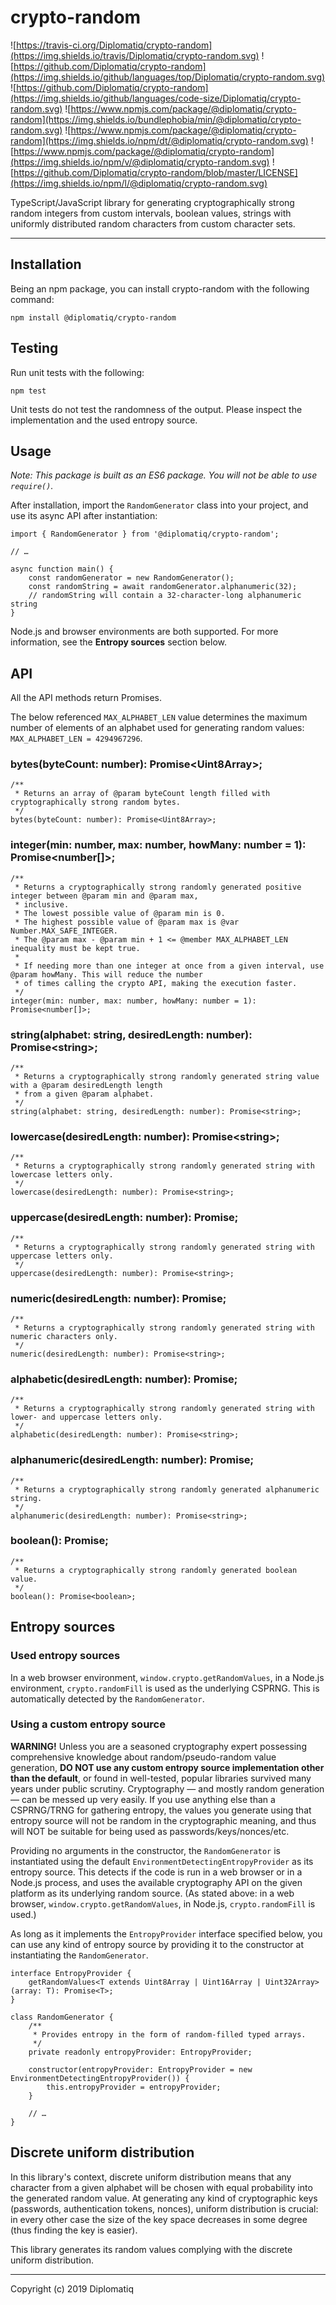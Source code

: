 # crypto-random

![https://travis-ci.org/Diplomatiq/crypto-random](https://img.shields.io/travis/Diplomatiq/crypto-random.svg) ![https://github.com/Diplomatiq/crypto-random](https://img.shields.io/github/languages/top/Diplomatiq/crypto-random.svg) ![https://github.com/Diplomatiq/crypto-random](https://img.shields.io/github/languages/code-size/Diplomatiq/crypto-random.svg) ![https://www.npmjs.com/package/@diplomatiq/crypto-random](https://img.shields.io/bundlephobia/min/@diplomatiq/crypto-random.svg) ![https://www.npmjs.com/package/@diplomatiq/crypto-random](https://img.shields.io/npm/dt/@diplomatiq/crypto-random.svg) ![https://www.npmjs.com/package/@diplomatiq/crypto-random](https://img.shields.io/npm/v/@diplomatiq/crypto-random.svg) ![https://github.com/Diplomatiq/crypto-random/blob/master/LICENSE](https://img.shields.io/npm/l/@diplomatiq/crypto-random.svg)

TypeScript/JavaScript library for generating cryptographically strong random integers from custom intervals, boolean values, strings with uniformly distributed random characters from custom character sets.

---

## Installation

Being an npm package, you can install crypto-random with the following command:

```
npm install @diplomatiq/crypto-random
```

## Testing

Run unit tests with the following:

```
npm test
```

Unit tests do not test the randomness of the output. Please inspect the implementation and the used entropy source.

## Usage

*Note: This package is built as an ES6 package. You will not be able to use `require()`.*

After installation, import the `RandomGenerator` class into your project, and use its async API after instantiation:

```
import { RandomGenerator } from '@diplomatiq/crypto-random';

// …

async function main() {
	const randomGenerator = new RandomGenerator();
	const randomString = await randomGenerator.alphanumeric(32);
	// randomString will contain a 32-character-long alphanumeric string
}
```

Node.js and browser environments are both supported. For more information, see the **Entropy sources** section below.

## API

All the API methods return Promises.

The below referenced `MAX_ALPHABET_LEN` value determines the maximum number of elements of an alphabet used for generating random values: `MAX_ALPHABET_LEN = 4294967296`.

### bytes(byteCount: number): Promise\<Uint8Array>;

```
/**
 * Returns an array of @param byteCount length filled with cryptographically strong random bytes.
 */
bytes(byteCount: number): Promise<Uint8Array>;
```

### integer(min: number, max: number, howMany: number = 1): Promise\<number[]>;

```
/**
 * Returns a cryptographically strong randomly generated positive integer between @param min and @param max,
 * inclusive.
 * The lowest possible value of @param min is 0.
 * The highest possible value of @param max is @var Number.MAX_SAFE_INTEGER.
 * The @param max - @param min + 1 <= @member MAX_ALPHABET_LEN inequality must be kept true.
 *
 * If needing more than one integer at once from a given interval, use @param howMany. This will reduce the number
 * of times calling the crypto API, making the execution faster.
 */
integer(min: number, max: number, howMany: number = 1): Promise<number[]>;
```

### string(alphabet: string, desiredLength: number): Promise\<string>;

```
/**
 * Returns a cryptographically strong randomly generated string value with a @param desiredLength length
 * from a given @param alphabet.
 */
string(alphabet: string, desiredLength: number): Promise<string>;
```

### lowercase(desiredLength: number): Promise\<string>;

```
/**
 * Returns a cryptographically strong randomly generated string with lowercase letters only.
 */
lowercase(desiredLength: number): Promise<string>;
```

### uppercase(desiredLength: number): Promise<string>;

```
/**
 * Returns a cryptographically strong randomly generated string with uppercase letters only.
 */
uppercase(desiredLength: number): Promise<string>;
```

### numeric(desiredLength: number): Promise<string>;

```
/**
 * Returns a cryptographically strong randomly generated string with numeric characters only.
 */
numeric(desiredLength: number): Promise<string>;
```

### alphabetic(desiredLength: number): Promise<string>;

```
/**
 * Returns a cryptographically strong randomly generated string with lower- and uppercase letters only.
 */
alphabetic(desiredLength: number): Promise<string>;
```

### alphanumeric(desiredLength: number): Promise<string>;

```
/**
 * Returns a cryptographically strong randomly generated alphanumeric string.
 */
alphanumeric(desiredLength: number): Promise<string>;
```

### boolean(): Promise<boolean>;

```
/**
 * Returns a cryptographically strong randomly generated boolean value.
 */
boolean(): Promise<boolean>;
```

## Entropy sources

### Used entropy sources

In a web browser environment, `window.crypto.getRandomValues`, in a Node.js environment, `crypto.randomFill` is used as the underlying CSPRNG. This is automatically detected by the `RandomGenerator`.

### Using a custom entropy source

**WARNING!** Unless you are a seasoned cryptography expert possessing comprehensive knowledge about random/pseudo-random value generation, **DO NOT use any custom entropy source implementation other than the default**, or found in well-tested, popular libraries survived many years under public scrutiny. Cryptography — and mostly random generation — can be messed up very easily. If you use  anything else than a CSPRNG/TRNG for gathering entropy, the values you generate using that entropy source will not be random in the cryptographic meaning, and thus will NOT be suitable for being used as passwords/keys/nonces/etc.

Providing no arguments in the constructor, the `RandomGenerator` is instantiated using the default `EnvironmentDetectingEntropyProvider` as its entropy source. This detects if the code is run in a web browser or in a Node.js process, and uses the available cryptography API on the given platform as its underlying random source. (As stated above: in a web browser, `window.crypto.getRandomValues`, in Node.js, `crypto.randomFill` is used.)

As long as it implements the `EntropyProvider` interface specified below, you can use any kind of entropy source by providing it to the constructor at instantiating the `RandomGenerator`.

```
interface EntropyProvider {
    getRandomValues<T extends Uint8Array | Uint16Array | Uint32Array>(array: T): Promise<T>;
}
```

```
class RandomGenerator {
	/**
	 * Provides entropy in the form of random-filled typed arrays.
	 */
	private readonly entropyProvider: EntropyProvider;
	
	constructor(entropyProvider: EntropyProvider = new EnvironmentDetectingEntropyProvider()) {
	    this.entropyProvider = entropyProvider;
	}
	
	// …
}
```

## Discrete uniform distribution

In this library's context, discrete uniform distribution means that any character from a given alphabet will be chosen with equal probability into the generated random value. At generating any kind of cryptographic keys (passwords, authentication tokens, nonces), uniform distribution is crucial: in every other case the size of the key space decreases in some degree (thus finding the key is easier).

This library generates its random values complying with the discrete uniform distribution.

---

Copyright (c) 2019 Diplomatiq
